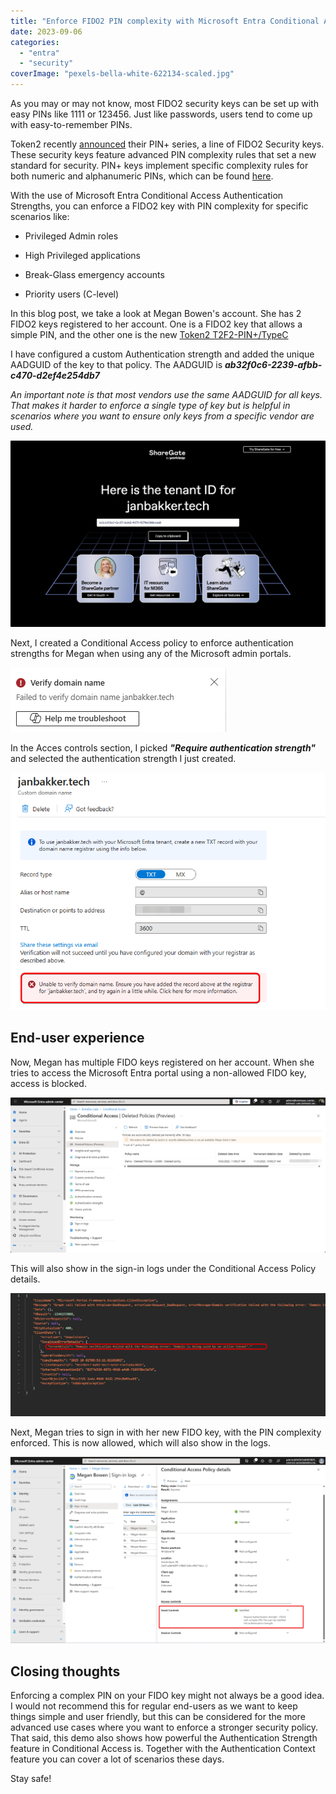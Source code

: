 ```yaml
---
title: "Enforce FIDO2 PIN complexity with Microsoft Entra Conditional Access Authentication Strengths."
date: 2023-09-06
categories: 
  - "entra"
  - "security"
coverImage: "pexels-bella-white-622134-scaled.jpg"
---
```


As you may or may not know, most FIDO2 security keys can be set up with easy PINs like 1111 or 123456. Just like passwords, users tend to come up with easy-to-remember PINs.

Token2 recently [announced](https://www.token2.com/site/page/blog?p=posts/70) their PIN+ series, a line of FIDO2 Security keys. These security keys feature advanced PIN complexity rules that set a new standard for security. PIN+ keys implement specific complexity rules for both numeric and alphanumeric PINs, which can be found [here](https://www.token2.com/site/page/blog?p=posts/70).

With the use of Microsoft Entra Conditional Access Authentication Strengths, you can enforce a FIDO2 key with PIN complexity for specific scenarios like:

- Privileged Admin roles

- High Privileged applications

- Break-Glass emergency accounts

- Priority users (C-level)

In this blog post, we take a look at Megan Bowen's account. She has 2 FIDO2 keys registered to her account. One is a FIDO2 key that allows a simple PIN, and the other one is the new [Token2 T2F2-PIN+/TypeC](https://www.token2.com/shop/product/token2-t2f2-pin-typec-fido2-u2f-and-totp-security-key-with-pin-complexity-feature)

I have configured a custom Authentication strength and added the unique AADGUID of the key to that policy. The AADGUID is **_ab32f0c6-2239-afbb-c470-d2ef4e254db7_**

_An important note is that most vendors use the same AADGUID for all keys. That makes it harder to enforce a single type of key but is helpful in scenarios where you want to ensure only keys from a specific vendor are used._

![](/assets/images/image.png)

Next, I created a Conditional Access policy to enforce authentication strengths for Megan when using any of the Microsoft admin portals.

![](/assets/images/image-1.png)

In the Acces controls section, I picked **_"Require authentication strength"_** and selected the authentication strength I just created.

![](/assets/images/image-2.png)

## End-user experience

Now, Megan has multiple FIDO keys registered on her account. When she tries to access the Microsoft Entra portal using a non-allowed FIDO key, access is blocked.

![](/assets/images/image-4.png)

This will also show in the sign-in logs under the Conditional Access Policy details.

![](/assets/images/image-3.png)

Next, Megan tries to sign in with her new FIDO key, with the PIN complexity enforced. This is now allowed, which will also show in the logs.

![](/assets/images/msedge_OvUx4dg3bR.png)

## Closing thoughts

Enforcing a complex PIN on your FIDO key might not always be a good idea. I would not recommend this for regular end-users as we want to keep things simple and user friendly, but this can be considered for the more advanced use cases where you want to enforce a stronger security policy. That said, this demo also shows how powerful the Authentication Strength feature in Conditional Access is. Together with the Authentication Context feature you can cover a lot of scenarios these days.

Stay safe!

